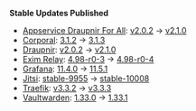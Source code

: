 **Stable Updates Published**

* [Appservice Draupnir For All](https://github.com/the-draupnir-project/Draupnir): [v2.0.2](https://github.com/the-draupnir-project/Draupnir/releases/tag/v2.0.2) -> [v2.1.0](https://github.com/the-draupnir-project/Draupnir/releases/tag/v2.1.0)
* [Corporal](https://github.com/devture/matrix-corporal): [3.1.2](https://github.com/devture/matrix-corporal/releases/tag/3.1.2) -> [3.1.3](https://github.com/devture/matrix-corporal/releases/tag/3.1.3)
* [Draupnir](https://github.com/the-draupnir-project/Draupnir): [v2.0.2](https://github.com/the-draupnir-project/Draupnir/releases/tag/v2.0.2) -> [v2.1.0](https://github.com/the-draupnir-project/Draupnir/releases/tag/v2.1.0)
* [Exim Relay](https://github.com/devture/exim-relay): [4.98-r0-3](https://github.com/devture/exim-relay/releases/tag/4.98-r0-3) -> [4.98-r0-4](https://github.com/devture/exim-relay/releases/tag/4.98-r0-4)
* [Grafana](https://github.com/grafana/grafana): [11.4.0](https://github.com/grafana/grafana/releases/tag/v11.4.0) -> [11.5.1](https://github.com/grafana/grafana/releases/tag/v11.5.1)
* [Jitsi](https://github.com/jitsi/docker-jitsi-meet): [stable-9955](https://github.com/jitsi/docker-jitsi-meet/releases/tag/stable-9955) -> [stable-10008](https://github.com/jitsi/docker-jitsi-meet/releases/tag/stable-10008)
* [Traefik](https://github.com/traefik/traefik): [v3.3.2](https://github.com/traefik/traefik/releases/tag/v3.3.2) -> [v3.3.3](https://github.com/traefik/traefik/releases/tag/v3.3.3)
* [Vaultwarden](https://github.com/dani-garcia/vaultwarden): [1.33.0](https://github.com/dani-garcia/vaultwarden/releases/tag/1.33.0) -> [1.33.1](https://github.com/dani-garcia/vaultwarden/releases/tag/1.33.1)
